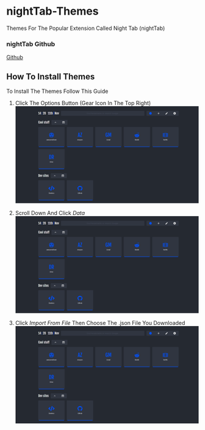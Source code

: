 # nightTab-Themes
Themes For The Popular Extension Called Night Tab (nightTab)

### nightTab Github
[Github](https://github.com/zombieFox/nightTab)

## How To Install Themes
To Install The Themes Follow This Guide

1. Click The Options Button (Gear Icon In The Top Right)
![Not Loaded](/Tutorial/1.PNG)

2. Scroll Down And Click *Data*
![Not Loaded](/Tutorial/1.PNG)

3. Click *Import From File* Then Choose The .json File You Downloaded 
![Not Loaded](/Tutorial/1.PNG)
